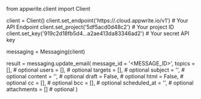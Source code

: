 from appwrite.client import Client

client = Client()
client.set_endpoint('https://<REGION>.cloud.appwrite.io/v1') # Your API Endpoint
client.set_project('5df5acd0d48c2') # Your project ID
client.set_key('919c2d18fb5d4...a2ae413da83346ad2') # Your secret API key

messaging = Messaging(client)

result = messaging.update_email(
    message_id = '<MESSAGE_ID>',
    topics = [], # optional
    users = [], # optional
    targets = [], # optional
    subject = '<SUBJECT>', # optional
    content = '<CONTENT>', # optional
    draft = False, # optional
    html = False, # optional
    cc = [], # optional
    bcc = [], # optional
    scheduled_at = '', # optional
    attachments = [] # optional
)
